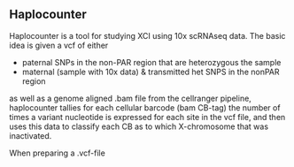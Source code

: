 Haplocounter
---

Haplocounter is a tool for studying XCI using 10x scRNAseq data.
The basic idea is given a vcf of either

- paternal SNPs in the non-PAR region that are heterozygous the sample
- maternal (sample with 10x data) & transmitted het SNPS in the nonPAR region

as well as a genome aligned .bam file from the cellranger pipeline, haplocounter
tallies for each cellular barcode (bam CB-tag) the number of times a variant nucleotide
is expressed for each site in the vcf file, and then uses this data to classify
each CB as to which X-chromosome that was inactivated.

When preparing a .vcf-file   
